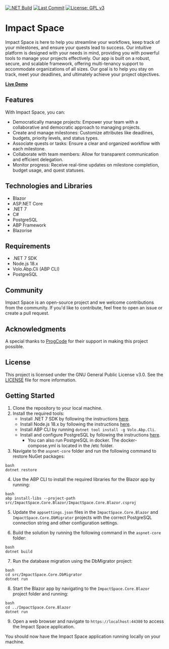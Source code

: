 [![.NET Build](https://github.com/impact-space/app/actions/workflows/dotnet.yml/badge.svg)](https://github.com/impact-space/app/actions/workflows/dotnet.yml) [![Last Commit](https://img.shields.io/github/last-commit/impact-space/app)](https://github.com/impact-space/app/commits/master) [![License: GPL v3](https://img.shields.io/badge/License-GPLv3-blue.svg)](https://www.gnu.org/licenses/gpl-3.0)



# Impact Space

Impact Space is here to help you streamline your workflows, keep track  of your milestones, and ensure your quests lead to success. Our intuitive platform is designed with your needs in mind, providing you with powerful tools to manage your projects effectively. Our app is built on a robust, secure, and scalable framework, offering  multi-tenancy support to accommodate organizations of all sizes. Our goal is to help you stay on track, meet your deadlines, and ultimately achieve your project objectives.

[**Live Demo**](https://app.impactspace.io)

## Features

With Impact Space, you can:

- Democratically manage projects: Empower your team with a collaborative and democratic approach to managing projects.
- Create and manage milestones: Customize attributes like deadlines, budgets, priority levels, and status types.
- Associate quests or tasks: Ensure a clear and organized workflow with each milestone.
- Collaborate with team members: Allow for transparent communication and efficient delegation.
- Monitor progress: Receive real-time updates on milestone completion, budget usage, and quest statuses.

## Technologies and Libraries
- Blazor
- ASP.NET Core
- .NET 7
- C#
- PostgreSQL
- ABP Framework
- Blazorise

## Requirements

- .NET 7 SDK
- Node.js 18.x
- Volo.Abp.Cli (ABP CLI)
- PostgreSQL

## Community

Impact Space is an open-source project and we welcome contributions from the community. If you'd like to contribute, feel free to open an issue or create a pull request.

## Acknowledgments

A special thanks to [ProgCode](https://progcode.org) for their support in making this project possible.

## License

This project is licensed under the GNU General Public License v3.0. See the [LICENSE](LICENSE) file for more information.

## Getting Started

1. Clone the repository to your local machine.
2. Install the required tools:
   - Install .NET 7 SDK by following the instructions [here](https://dotnet.microsoft.com/download/dotnet/7.0).
   - Install Node.js 18.x by following the instructions [here](https://nodejs.org/en/download/).
   - Install ABP CLI by running `dotnet tool install -g Volo.Abp.Cli`.
   - Install and configure PostgreSQL by following the instructions [here](https://www.postgresql.org/download/).
     - You can also run PostgreSQL in docker.  The docker-compose.yml is located in the /etc folder.
3. Navigate to the `aspnet-core` folder and run the following command to restore NuGet packages:

```
bash
dotnet restore
```

4. Use the ABP CLI to install the required libraries for the Blazor app by running:

```
bash
abp install-libs --project-path src/ImpactSpace.Core.Blazor/ImpactSpace.Core.Blazor.csproj
```

5. Update the `appsettings.json` files in the `ImpactSpace.Core.Blazor` and `ImpactSpace.Core.DbMigrator` projects with the correct PostgreSQL connection string and other configuration settings.

6. Build the solution by running the following command in the `aspnet-core` folder:

```
bash
dotnet build
```

7. Run the database migration using the DbMigrator project:

```
bash
cd src/ImpactSpace.Core.DbMigrator
dotnet run
```

8. Start the Blazor app by navigating to the `ImpactSpace.Core.Blazor` project folder and running:

```
bash
cd ../ImpactSpace.Core.Blazor
dotnet run
```

9. Open a web browser and navigate to `https://localhost:44380` to access the Impact Space application.

You should now have the Impact Space application running locally on your machine.
